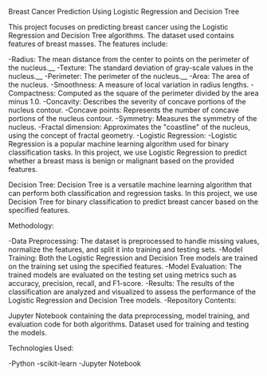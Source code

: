 Breast Cancer Prediction Using Logistic Regression and Decision Tree

This project focuses on predicting breast cancer using the Logistic Regression and Decision Tree algorithms. The dataset used contains features of breast masses. The features include:

-Radius: The mean distance from the center to points on the perimeter of the nucleus.__
-Texture: The standard deviation of gray-scale values in the nucleus.__
-Perimeter: The perimeter of the nucleus.__
-Area: The area of the nucleus.
-Smoothness: A measure of local variation in radius lengths.
-Compactness: Computed as the square of the perimeter divided by the area minus 1.0.
-Concavity: Describes the severity of concave portions of the nucleus contour.
-Concave points: Represents the number of concave portions of the nucleus contour.
-Symmetry: Measures the symmetry of the nucleus.
-Fractal dimension: Approximates the "coastline" of the nucleus, using the concept of fractal geometry.
-Logistic Regression:
-Logistic Regression is a popular machine learning algorithm used for binary classification tasks. In this project, we use Logistic Regression to predict whether a breast mass is benign or malignant based on the provided features.

Decision Tree:
Decision Tree is a versatile machine learning algorithm that can perform both classification and regression tasks. In this project, we use Decision Tree for binary classification to predict breast cancer based on the specified features.

Methodology:

-Data Preprocessing: The dataset is preprocessed to handle missing values, normalize the features, and split it into training and testing sets.
-Model Training: Both the Logistic Regression and Decision Tree models are trained on the training set using the specified features.
-Model Evaluation: The trained models are evaluated on the testing set using metrics such as accuracy, precision, recall, and F1-score.
-Results: The results of the classification are analyzed and visualized to assess the performance of the Logistic Regression and Decision Tree models.
-Repository Contents:

Jupyter Notebook containing the data preprocessing, model training, and evaluation code for both algorithms.
Dataset used for training and testing the models.


Technologies Used:

-Python
-scikit-learn
-Jupyter Notebook
